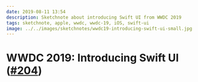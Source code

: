 ```yaml
---
date: 2019-08-11 13:54
description: Sketchnote about introducing Swift UI from WWDC 2019
tags: sketchnote, apple, wwdc, wwdc-19, iOS, swift-ui
image: ../../images/sketchnotes/wwdc19-introducing-swift-ui-small.jpg
---
```


# WWDC 2019: Introducing Swift UI ([#204](developer.apple.com/wwdc19/204))
